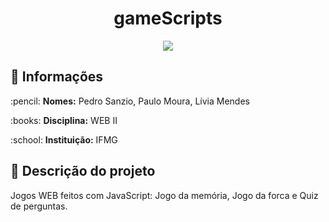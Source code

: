 <h1 align="center"> gameScripts </h1>
<p align="center"><img src="http://img.shields.io/static/v1?label=STATUS&message=CONCLUIDO&color=GREEN&style=for-the-badge"/></p>

## :file_folder: Informações

<p>:pencil: <strong>Nomes:</strong> Pedro Sanzio, Paulo Moura, Lívia Mendes</p>
<p>:books: <strong>Disciplina:</strong> WEB II</p>
<p>:school: <strong>Instituição:</strong> IFMG</p>

## :page_with_curl: Descrição do projeto

Jogos WEB feitos com JavaScript: Jogo da memória, Jogo da forca e Quiz de perguntas.



